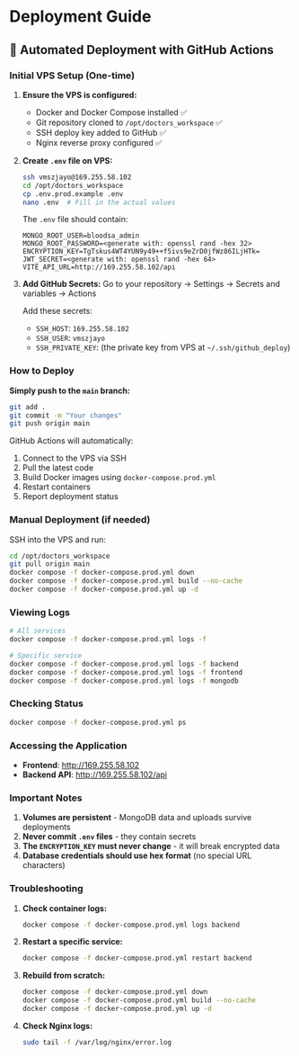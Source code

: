 # Deployment Guide

## 🚀 Automated Deployment with GitHub Actions

### Initial VPS Setup (One-time)

1. **Ensure the VPS is configured:**
   - Docker and Docker Compose installed ✅
   - Git repository cloned to `/opt/doctors_workspace` ✅
   - SSH deploy key added to GitHub ✅
   - Nginx reverse proxy configured ✅

2. **Create `.env` file on VPS:**
   ```bash
   ssh vmszjayo@169.255.58.102
   cd /opt/doctors_workspace
   cp .env.prod.example .env
   nano .env  # Fill in the actual values
   ```

   The `.env` file should contain:
   ```env
   MONGO_ROOT_USER=bloodsa_admin
   MONGO_ROOT_PASSWORD=<generate with: openssl rand -hex 32>
   ENCRYPTION_KEY=TgTskus4WT4YUN9y49++f5ivs9eZrD0jfWz86ILjHTk=
   JWT_SECRET=<generate with: openssl rand -hex 64>
   VITE_API_URL=http://169.255.58.102/api
   ```

3. **Add GitHub Secrets:**
   Go to your repository → Settings → Secrets and variables → Actions
   
   Add these secrets:
   - `SSH_HOST`: `169.255.58.102`
   - `SSH_USER`: `vmszjayo`
   - `SSH_PRIVATE_KEY`: (the private key from VPS at `~/.ssh/github_deploy`)

### How to Deploy

**Simply push to the `main` branch:**
```bash
git add .
git commit -m "Your changes"
git push origin main
```

GitHub Actions will automatically:
1. Connect to the VPS via SSH
2. Pull the latest code
3. Build Docker images using `docker-compose.prod.yml`
4. Restart containers
5. Report deployment status

### Manual Deployment (if needed)

SSH into the VPS and run:
```bash
cd /opt/doctors_workspace
git pull origin main
docker compose -f docker-compose.prod.yml down
docker compose -f docker-compose.prod.yml build --no-cache
docker compose -f docker-compose.prod.yml up -d
```

### Viewing Logs

```bash
# All services
docker compose -f docker-compose.prod.yml logs -f

# Specific service
docker compose -f docker-compose.prod.yml logs -f backend
docker compose -f docker-compose.prod.yml logs -f frontend
docker compose -f docker-compose.prod.yml logs -f mongodb
```

### Checking Status

```bash
docker compose -f docker-compose.prod.yml ps
```

### Accessing the Application

- **Frontend**: http://169.255.58.102
- **Backend API**: http://169.255.58.102/api

### Important Notes

1. **Volumes are persistent** - MongoDB data and uploads survive deployments
2. **Never commit `.env` files** - they contain secrets
3. **The `ENCRYPTION_KEY` must never change** - it will break encrypted data
4. **Database credentials should use hex format** (no special URL characters)

### Troubleshooting

1. **Check container logs:**
   ```bash
   docker compose -f docker-compose.prod.yml logs backend
   ```

2. **Restart a specific service:**
   ```bash
   docker compose -f docker-compose.prod.yml restart backend
   ```

3. **Rebuild from scratch:**
   ```bash
   docker compose -f docker-compose.prod.yml down
   docker compose -f docker-compose.prod.yml build --no-cache
   docker compose -f docker-compose.prod.yml up -d
   ```

4. **Check Nginx logs:**
   ```bash
   sudo tail -f /var/log/nginx/error.log
   ```

